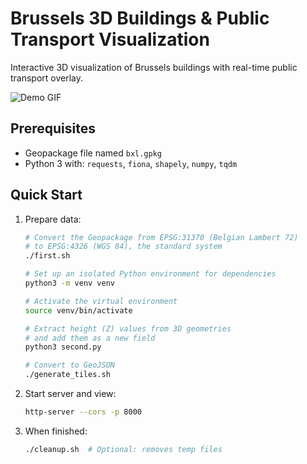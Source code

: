 # Brussels 3D Buildings & Public Transport Visualization

Interactive 3D visualization of Brussels buildings with real-time public transport overlay.

![Demo GIF](demo.gif?raw=true "Demo GIF")

## Prerequisites

- Geopackage file named `bxl.gpkg`
- Python 3 with: `requests`, `fiona`, `shapely`, `numpy`, `tqdm`

## Quick Start

1. Prepare data:
   ```bash
   # Convert the Geopackage from EPSG:31370 (Belgian Lambert 72)
   # to EPSG:4326 (WGS 84), the standard system
   ./first.sh
   
   # Set up an isolated Python environment for dependencies
   python3 -m venv venv
   
   # Activate the virtual environment
   source venv/bin/activate
   
   # Extract height (Z) values from 3D geometries
   # and add them as a new field
   python3 second.py

   # Convert to GeoJSON
   ./generate_tiles.sh
   ```

2. Start server and view:
   ```bash
   http-server --cors -p 8000
   ```

3. When finished:
   ```bash
   ./cleanup.sh  # Optional: removes temp files
   ```
